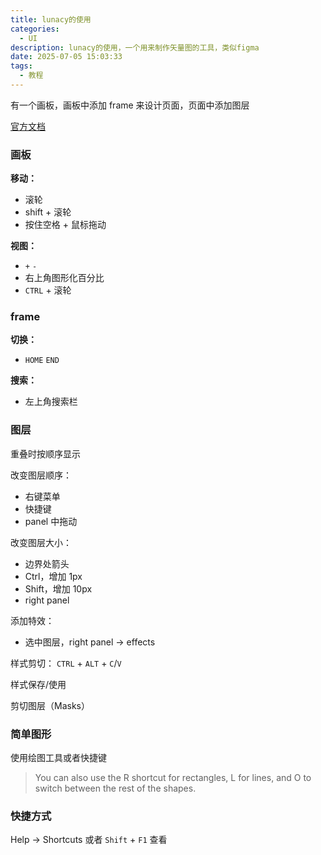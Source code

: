 ```yaml
---
title: lunacy的使用
categories:
  - UI
description: lunacy的使用，一个用来制作矢量图的工具，类似figma
date: 2025-07-05 15:03:33
tags:
  - 教程
---
```


有一个画板，画板中添加 frame 来设计页面，页面中添加图层

[官方文档](https://lunacy.docs.icons8.com/)

### 画板

**移动：**

- 滚轮
- shift + 滚轮
- 按住空格 + 鼠标拖动

**视图：**

- `+` `-`
- 右上角图形化百分比
- `CTRL` + 滚轮

### frame

**切换：**

- `HOME` `END`

**搜索：**

- 左上角搜索栏

### 图层

重叠时按顺序显示

改变图层顺序：

- 右键菜单
- 快捷键
- panel 中拖动

改变图层大小：

- 边界处箭头
- Ctrl，增加 1px
- Shift，增加 10px
- right panel

添加特效：  
- 选中图层，right panel -> effects

样式剪切：
`CTRL` + `ALT` + `C`/`V`

样式保存/使用  

剪切图层（Masks）

### 简单图形

使用绘图工具或者快捷键

> You can also use the R shortcut for rectangles, L for lines, and O to switch between the rest of the shapes.

### 快捷方式

Help -> Shortcuts 或者 `Shift` + `F1` 查看
